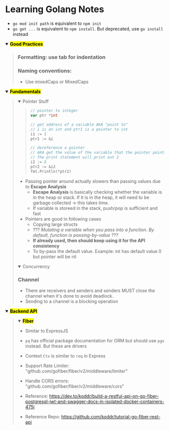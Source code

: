 # Learning Golang Notes
- `go mod init path` is equivalent to `npm init`
- `go get ...` is equivalent to `npm install`. But deprecated, use `go install` instead
<details open>
    <summary><b><mark>Good Practices</b></mark></summary>
        <blockquote>

### Formatting: use tab for indentation
### Naming conventions:
- Use mixedCaps or MixedCaps
        <blockquote>
</details>  

<details open>
    <summary><b><mark>Fundamentals</mark></b></summary>
        <blockquote>

<details open>
        <summary>Pointer Stuff</summary>
            <blockquote>

```go
// pointer to integer
var ptr *int 

// get address of a variable AKA "point to"
// i is an int and ptr1 is a pointer to int
i1 := 1
ptr1 := &i 

// dereference a pointer 
// AKA get the value of the variable that the pointer points to
// The print statement will print out 2
i2 := 2
ptr2 := &i2
fmt.Println(*ptr2) 
```
</blockquote>

- Passing pointer around actually slowers than passing values due to **Escape Analysis**
    - **Escape Analysis** is basically checking whether the variable is in the heap or stack. If it is in the heap, it will need to be garbage collected -> this takes time. 
    - If variable is storeed in the stack, push/pop is sufficient and fast
- Pointers are good in following cases
    - Copying large structs
    - ??? *Mutating a variable when you pass into a function. By default, function is passing-by-value* ???
    - **If already used, then should keep using it for the API consistency**
    - To by-pass the default value. Example: int has default value 0 but pointer will be nil

</details>


<details open>
        <summary>Concurrency</summary>

### Channel
- There are receivers and senders and senders MUST close the channel when it's done to avoid deadlock.
- Sending to a channel is a blocking operation
</details>
        <blockquote>
</details> 

<details open>
    <summary><b><mark>Backend API</b></mark></summary>
      <blockquote>
        <details open>
        <summary><b><mark>Fiber</b></mark></summary>
          
- Similar to ExpressJS
- `pq` has official package documentation for ORM but should use `pgx` instead. But these are drivers
- Context `Ctx` is similar to `req` in Express
- Support Rate Limiter:  "github.com/gofiber/fiber/v2/middleware/limiter"
- Handle CORS errors: "github.com/gofiber/fiber/v2/middleware/cors"
- Reference: https://dev.to/koddr/build-a-restful-api-on-go-fiber-postgresql-jwt-and-swagger-docs-in-isolated-docker-containers-475j
- Reference Repo: https://github.com/koddr/tutorial-go-fiber-rest-api
        
    </details>
</blockquote>
</details>  
